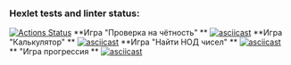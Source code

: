 ### Hexlet tests and linter status:
[![Actions Status](https://github.com/koshun-code/frontend-project-lvl1/workflows/hexlet-check/badge.svg)](https://github.com/koshun-code/frontend-project-lvl1/actions)
**Игра "Проверка на чётность" **
[![asciicast](https://asciinema.org/a/vZsp7BrQK6vXBznJE1X8xhZWB.svg)](https://asciinema.org/a/vZsp7BrQK6vXBznJE1X8xhZWB)
**Игра "Калькулятор" **
[![asciicast](https://asciinema.org/a/mr3WSHL6obErWBpCNb9Uo1rxA.svg)](https://asciinema.org/a/mr3WSHL6obErWBpCNb9Uo1rxA)
**Игра "Найти НОД чисел" **
[![asciicast](https://asciinema.org/a/5lajNgCn9nBme8CIlyLJbUHIo.svg)](https://asciinema.org/a/5lajNgCn9nBme8CIlyLJbUHIo)
** "Игра прогрессия **
[![asciicast](https://asciinema.org/a/Y25O4UgA9gbrEW2Yxi14tSBd2.svg)](https://asciinema.org/a/Y25O4UgA9gbrEW2Yxi14tSBd2)
